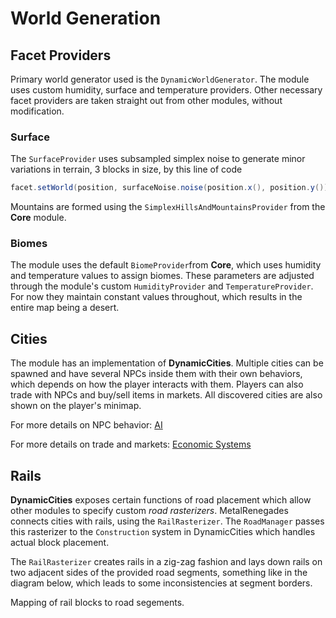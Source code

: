 # World Generation

## Facet Providers

Primary world generator used is the `DynamicWorldGenerator`.
The module uses custom humidity, surface and temperature providers.
Other necessary facet providers are taken straight out from other modules, without modification.

### Surface

The `SurfaceProvider` uses subsampled simplex noise to generate minor variations in terrain, 3 blocks in size, by this line of code

```java
facet.setWorld(position, surfaceNoise.noise(position.x(), position.y()) * 3 + 10);
```

Mountains are formed using the `SimplexHillsAndMountainsProvider` from the **Core** module.

### Biomes

The module uses the default `BiomeProvider`from **Core**, which uses humidity and temperature values to assign biomes.
These parameters are adjusted through the module's custom `HumidityProvider` and `TemperatureProvider`.
For now they maintain constant values throughout, which results in the entire map being a desert.

## Cities

The module has an implementation of **DynamicCities**.
Multiple cities can be spawned and have several NPCs inside them with their own behaviors, which depends on how the player interacts with them.
Players can also trade with NPCs and buy/sell items in markets.
All discovered cities are also shown on the player's minimap.

For more details on NPC behavior: [AI](dev/ai.md)

For more details on trade and markets: [Economic Systems](dev/economic-systems.md)

## Rails

**DynamicCities** exposes certain functions of road placement which allow other modules to specify custom _road rasterizers_.
MetalRenegades connects cities with rails, using the `RailRasterizer`.
The `RoadManager` passes this rasterizer to the `Construction` system in DynamicCities which handles actual block placement. 

The `RailRasterizer` creates rails in a zig-zag fashion and lays down rails on two adjacent sides of the provided road segments, something like in the diagram below, which leads to some inconsistencies at segment borders.

<fig src="_media/rail-rasterizer.png" alt="Mapping of rail blocks to road segements">Mapping of rail blocks to road segements.</fig>
